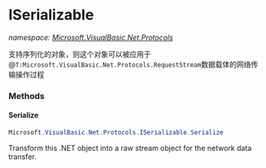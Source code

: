﻿# ISerializable
_namespace: <a href="#" onClick="load('/docs/Microsoft.VisualBasic.Net.Protocols/index.md')">Microsoft.VisualBasic.Net.Protocols</a>_

支持序列化的对象，则这个对象可以被应用于@``T:Microsoft.VisualBasic.Net.Protocols.RequestStream``数据载体的网络传输操作过程



### Methods

#### Serialize
```csharp
Microsoft.VisualBasic.Net.Protocols.ISerializable.Serialize
```
Transform this .NET object into a raw stream object for the network data transfer.


